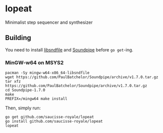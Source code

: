 # lopeat
Minimalist step sequencer and synthesizer

## Building
You need to install [libsndfile](http://www.mega-nerd.com/libsndfile/) and [Soundpipe](https://github.com/PaulBatchelor/Soundpipe) before `go get`-ing.

### MinGW-w64 on MSYS2
```shell
pacman -Sy mingw-w64-x86_64-libsndfile
wget https://github.com/PaulBatchelor/Soundpipe/archive/v1.7.0.tar.gz
tar xfz https://github.com/PaulBatchelor/Soundpipe/archive/v1.7.0.tar.gz
cd Soundpipe-1.7.0
make
PREFIX=/mingw64 make install
```

Then, simply run:
```shell
go get github.com/saucisse-royale/lopeat
go install github.com/saucisse-royale/lopeat
lopeat
```
